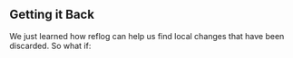 ## Getting it Back

We just learned how reflog can help us find local changes that have been discarded. So what if:
